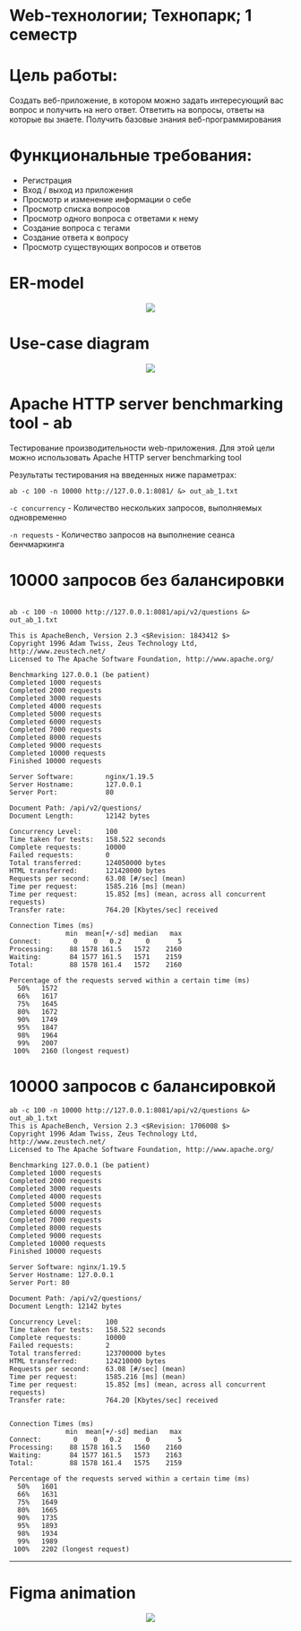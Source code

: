 # Web-технологии; Технопарк; 1 семестр


# Цель работы:
Создать веб-приложение, в котором можно задать интересующий вас вопрос и получить на него ответ. Ответить на вопросы, ответы на которые вы знаете. Получить базовые знания веб-программирования

# Функциональные требования:
* Регистрация
* Вход / выход из приложения
* Просмотр и изменение информации о себе
* Просмотр списка вопросов
* Просмотр одного вопроса с ответами к нему
* Создание вопроса с тегами
* Создание ответа к вопросу
* Просмотр существующих вопросов и ответов

# ER-model

<p align="center">
  <img class = "er-diagram" src = "media/er.png" >
</p>

# Use-case diagram

<p align="center">
  <img class = "use-case-diagram" src = "media/use_case.png" >
</p>

# Apache HTTP server benchmarking tool - ab

Тестирование производительности web-приложения. Для этой цели можно использовать Apache HTTP server benchmarking tool

Результаты тестирования на введенных ниже параметрах:

`ab -c 100 -n 10000 http://127.0.0.1:8081/ &> out_ab_1.txt`
 
`-c concurrency` - Количество нескольких запросов, выполняемых одновременно

`-n requests` - Количество запросов на выполнение сеанса бенчмаркинга


# 10000 запросов без балансировки
```Console

ab -c 100 -n 10000 http://127.0.0.1:8081/api/v2/questions &> out_ab_1.txt

This is ApacheBench, Version 2.3 <$Revision: 1843412 $>
Copyright 1996 Adam Twiss, Zeus Technology Ltd, http://www.zeustech.net/
Licensed to The Apache Software Foundation, http://www.apache.org/

Benchmarking 127.0.0.1 (be patient)
Completed 1000 requests
Completed 2000 requests
Completed 3000 requests
Completed 4000 requests
Completed 5000 requests
Completed 6000 requests
Completed 7000 requests
Completed 8000 requests
Completed 9000 requests
Completed 10000 requests
Finished 10000 requests

Server Software:        nginx/1.19.5
Server Hostname:        127.0.0.1
Server Port:            80

Document Path: /api/v2/questions/
Document Length:        12142 bytes

Concurrency Level:      100
Time taken for tests:   158.522 seconds
Complete requests:      10000
Failed requests:        0
Total transferred:      124050000 bytes
HTML transferred:       121420000 bytes
Requests per second:    63.08 [#/sec] (mean)
Time per request:       1585.216 [ms] (mean)
Time per request:       15.852 [ms] (mean, across all concurrent requests)
Transfer rate:          764.20 [Kbytes/sec] received

Connection Times (ms)
              min  mean[+/-sd] median   max
Connect:        0    0   0.2      0       5
Processing:    88 1578 161.5   1572    2160
Waiting:       84 1577 161.5   1571    2159
Total:         88 1578 161.4   1572    2160

Percentage of the requests served within a certain time (ms)
  50%   1572
  66%   1617
  75%   1645
  80%   1672
  90%   1749
  95%   1847
  98%   1964
  99%   2007
 100%   2160 (longest request)
```

# 10000 запросов с балансировкой
```Console
ab -c 100 -n 10000 http://127.0.0.1:8081/api/v2/questions &> out_ab_1.txt
This is ApacheBench, Version 2.3 <$Revision: 1706008 $>
Copyright 1996 Adam Twiss, Zeus Technology Ltd, http://www.zeustech.net/
Licensed to The Apache Software Foundation, http://www.apache.org/

Benchmarking 127.0.0.1 (be patient)
Completed 1000 requests
Completed 2000 requests
Completed 3000 requests
Completed 4000 requests
Completed 5000 requests
Completed 6000 requests
Completed 7000 requests
Completed 8000 requests
Completed 9000 requests
Completed 10000 requests
Finished 10000 requests

Server Software: nginx/1.19.5
Server Hostname: 127.0.0.1
Server Port: 80

Document Path: /api/v2/questions/
Document Length: 12142 bytes

Concurrency Level:      100
Time taken for tests:   158.522 seconds
Complete requests:      10000
Failed requests:        2
Total transferred:      123700000 bytes
HTML transferred:       124210000 bytes
Requests per second:    63.08 [#/sec] (mean)
Time per request:       1585.216 [ms] (mean)
Time per request:       15.852 [ms] (mean, across all concurrent requests)
Transfer rate:          764.20 [Kbytes/sec] received


Connection Times (ms)
              min  mean[+/-sd] median   max
Connect:        0    0   0.2      0       5
Processing:    88 1578 161.5   1560    2160
Waiting:       84 1577 161.5   1573    2163
Total:         88 1578 161.4   1575    2159

Percentage of the requests served within a certain time (ms)
  50%   1601
  66%   1631
  75%   1649
  80%   1665
  90%   1735
  95%   1893
  98%   1934
  99%   1989
 100%   2202 (longest request)
```
____

# Figma animation

<p align="center">
  <img class = "figma-animation" src = "media/prototype-animation.gif" >
</p>



